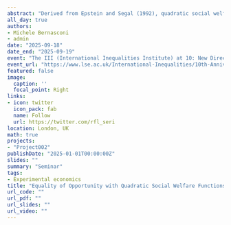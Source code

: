 ```yaml
---
abstract: "Derived from Epstein and Segal (1992), quadratic social welfare functions address classical criticisms to Harsanyi’s utilitarianism and incorporate concerns for ex ante fairness. The original axiomatization focuses on the social decision to allocate an indivisible good among equally deserving individuals. We show how the model extends naturally in an income distribution setting, where social preference seeks to account for equality in the distribution of opportunities between social types. Within this approach, we illustrate the interaction between aversions to inequality of outcomes and inequality of opportunities, and derive an overall index of inequality of outcomes and opportunities. A survey is proposed to test whether people’s social preferences are consistent with the axioms underlying the quadratic welfare representation."
all_day: true
authors:
- Michele Bernasconi
- admin
date: "2025-09-18"
date_end: "2025-09-19"
event: "The III (International Inequalities Institute) at 10: New Directions in Inequality Research"
event_url: "https://www.lse.ac.uk/International-Inequalities/10th-Anniversary/Conference"
featured: false
image:
  caption: ''
  focal_point: Right
links:
- icon: twitter
  icon_pack: fab
  name: Follow
  url: https://twitter.com/rfl_seri
location: London, UK
math: true
projects:
- "Project002"
publishDate: "2025-01-01T00:00:00Z"
slides: ""
summary: "Seminar"
tags:
- Experimental economics
title: "Equality of Opportunity with Quadratic Social Welfare Functions"
url_code: ""
url_pdf: ""
url_slides: ""
url_video: ""
---
```

